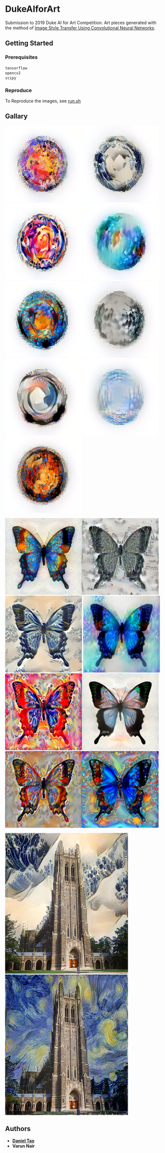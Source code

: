 # DukeAIforArt

Submission to 2019 Duke AI for Art Competition. Art pieces generated with the method of [Image Style Transfer Using Convolutional Neural Networks](https://www.cv-foundation.org/openaccess/content_cvpr_2016/papers/Gatys_Image_Style_Transfer_CVPR_2016_paper.pdf).

## Getting Started

### Prerequisites

```
tensorflow
opencv2
scipy
```

### Reproduce
To Reproduce the images, see [run.sh](https://github.com/danieltao/DukeAIforArt/blob/master/run.sh)



## Gallary
<img src="eggs/1.png" width="250" height="250"><img src="eggs/2.png" width="250" height="250"><img src="eggs/3.png" width="250" height="250">
<img src="eggs/4.png" width="250" height="250"><img src="eggs/5.png" width="250" height="250"><img src="eggs/6.png" width="250" height="250">
<img src="eggs/7.png" width="250" height="250"><img src="eggs/8.png" width="250" height="250"><img src="eggs/9.png" width="250" height="250">

<img src="butterfly/1.png" width="250" height="250"><img src="butterfly/2.png" width="250" height="250"><img src="butterfly/3.png" width="250" height="250">
<img src="butterfly/4.png" width="250" height="250"><img src="butterfly/5.png" width="250" height="250"><img src="butterfly/6.png" width="250" height="250">
<img src="butterfly/7.png" width="250" height="250"><img src="butterfly/10.png" width="250" height="250">

![Chapel](chapel/japanese_waves_chapel.png)![Chapel](chapel/starry_night_chapel.png)


## Authors

* [**Daniel Tao**](https://www.danieltao.me)
* **Varun Nair**
